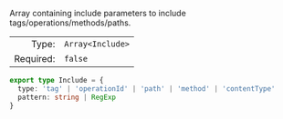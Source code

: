 Array containing include parameters to include tags/operations/methods/paths.

|           |                  |
|----------:|:-----------------|
|     Type: | `Array<Include>` |
| Required: | `false`          |

```typescript [Include]
export type Include = {
  type: 'tag' | 'operationId' | 'path' | 'method' | 'contentType'
  pattern: string | RegExp
}
```


